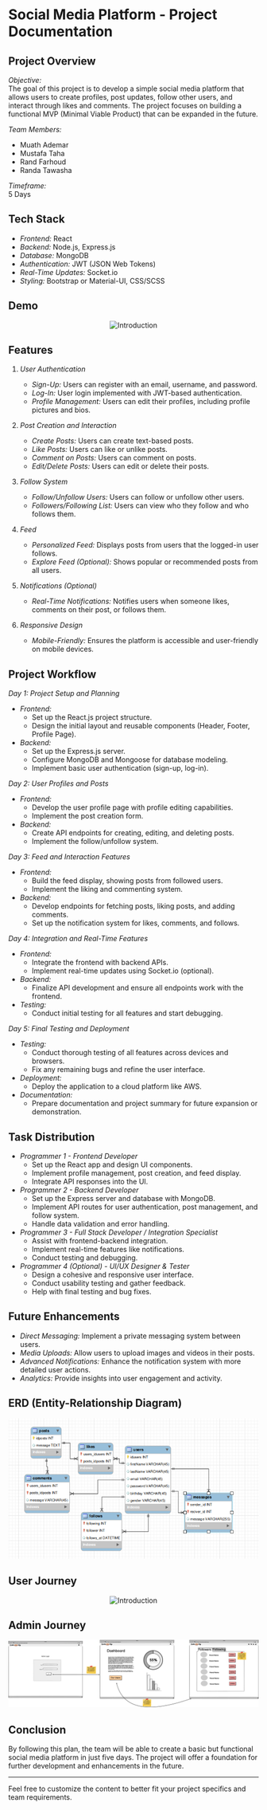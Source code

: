 # Social Media Platform - Project Documentation

## Project Overview
*Objective:*  
The goal of this project is to develop a simple social media platform that allows users to create profiles, post updates, follow other users, and interact through likes and comments. The project focuses on building a functional MVP (Minimal Viable Product) that can be expanded in the future.

*Team Members:*
- Muath Ademar
- Mustafa Taha
- Rand Farhoud
- Randa Tawasha

*Timeframe:*  
5 Days

## Tech Stack
- *Frontend:* React
- *Backend:* Node.js, Express.js
- *Database:* MongoDB
- *Authentication:* JWT (JSON Web Tokens)
- *Real-Time Updates:* Socket.io
- *Styling:* Bootstrap or Material-UI, CSS/SCSS

## Demo
<div align="center">
  <img src="linkup.gif" alt="Introduction" >
</div>

## Features
1. *User Authentication*
   - *Sign-Up:* Users can register with an email, username, and password.
   - *Log-In:* User login implemented with JWT-based authentication.
   - *Profile Management:* Users can edit their profiles, including profile pictures and bios.

2. *Post Creation and Interaction*
   - *Create Posts:* Users can create text-based posts.
   - *Like Posts:* Users can like or unlike posts.
   - *Comment on Posts:* Users can comment on posts.
   - *Edit/Delete Posts:* Users can edit or delete their posts.

3. *Follow System*
   - *Follow/Unfollow Users:* Users can follow or unfollow other users.
   - *Followers/Following List:* Users can view who they follow and who follows them.

4. *Feed*
   - *Personalized Feed:* Displays posts from users that the logged-in user follows.
   - *Explore Feed (Optional):* Shows popular or recommended posts from all users.

5. *Notifications (Optional)*
   - *Real-Time Notifications:* Notifies users when someone likes, comments on their post, or follows them.

6. *Responsive Design*
   - *Mobile-Friendly:* Ensures the platform is accessible and user-friendly on mobile devices.

## Project Workflow
*Day 1: Project Setup and Planning*
- *Frontend:*
  - Set up the React.js project structure.
  - Design the initial layout and reusable components (Header, Footer, Profile Page).
- *Backend:*
  - Set up the Express.js server.
  - Configure MongoDB and Mongoose for database modeling.
  - Implement basic user authentication (sign-up, log-in).

*Day 2: User Profiles and Posts*
- *Frontend:*
  - Develop the user profile page with profile editing capabilities.
  - Implement the post creation form.
- *Backend:*
  - Create API endpoints for creating, editing, and deleting posts.
  - Implement the follow/unfollow system.

*Day 3: Feed and Interaction Features*
- *Frontend:*
  - Build the feed display, showing posts from followed users.
  - Implement the liking and commenting system.
- *Backend:*
  - Develop endpoints for fetching posts, liking posts, and adding comments.
  - Set up the notification system for likes, comments, and follows.

*Day 4: Integration and Real-Time Features*
- *Frontend:*
  - Integrate the frontend with backend APIs.
  - Implement real-time updates using Socket.io (optional).
- *Backend:*
  - Finalize API development and ensure all endpoints work with the frontend.
- *Testing:*
  - Conduct initial testing for all features and start debugging.

*Day 5: Final Testing and Deployment*
- *Testing:*
  - Conduct thorough testing of all features across devices and browsers.
  - Fix any remaining bugs and refine the user interface.
- *Deployment:*
  - Deploy the application to a cloud platform like AWS.
- *Documentation:*
  - Prepare documentation and project summary for future expansion or demonstration.

## Task Distribution
- *Programmer 1 - Frontend Developer*
  - Set up the React app and design UI components.
  - Implement profile management, post creation, and feed display.
  - Integrate API responses into the UI.
- *Programmer 2 - Backend Developer*
  - Set up the Express server and database with MongoDB.
  - Implement API routes for user authentication, post management, and follow system.
  - Handle data validation and error handling.
- *Programmer 3 - Full Stack Developer / Integration Specialist*
  - Assist with frontend-backend integration.
  - Implement real-time features like notifications.
  - Conduct testing and debugging.
- *Programmer 4 (Optional) - UI/UX Designer & Tester*
  - Design a cohesive and responsive user interface.
  - Conduct usability testing and gather feedback.
  - Help with final testing and bug fixes.

## Future Enhancements
- *Direct Messaging:* Implement a private messaging system between users.
- *Media Uploads:* Allow users to upload images and videos in their posts.
- *Advanced Notifications:* Enhance the notification system with more detailed user actions.
- *Analytics:* Provide insights into user engagement and activity.

## ERD (Entity-Relationship Diagram)
<div align="center">
  <img src="ERD.png" alt="Introduction" >
</div>

## User Journey
<div align="center">
  <img src="User.png" alt="Introduction" >
</div>

## Admin Journey
<div align="center">
  <img src="Admin.png" alt="Introduction" >
</div>

## Conclusion
By following this plan, the team will be able to create a basic but functional social media platform in just five days. The project will offer a foundation for further development and enhancements in the future.

---

Feel free to customize the content to better fit your project specifics and team requirements.
